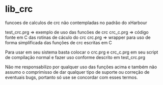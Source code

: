 # lib_crc
funcoes de calculos de crc não contempladas no padrão do xHarbour

test_crc.prg => exemplo de uso das funcões de crc
crc_c.prg => código fonte em C das rotinas de cáculo do crc
crc.prg => wrapper para uso de forma simplificada das funções de crc escritas em C

Para usar em seu sistema basta colocar o crc.prg e crc_c.prg em seu script de compilação normal e fazer uso conforme descrito em test_crc.prg

Não me responsabilizo por qualquer uso das funções acima e também não assumo o comprimisso de dar qualquer tipo de suporte ou correção de eventuais bugs, portanto só use se concordar com esses termos.
